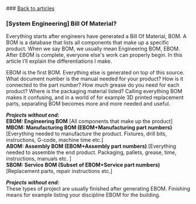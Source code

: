 <br> 
### <a href="https://hvleifsson.github.io/articles">Back to articles</a>

### [System Engineering] Bill Of Material?

Everything starts after engineers have generated a Bill Of Material, BOM. A BOM is a database that lists all components that make up a specific product. When we say BOM, we usually mean Engineering BOM, EBOM. After EBOM is complete, everyone else's work can properly begin. In this article I’ll explain the differentiations I make. 

EBOM is the first BOM. Everything else is generated on top of this source. 
What document number is the manual needed for your product? How is it connected to the part number? How much grease do you need for each product? Where is the packaging material listed? Calling everything BOM makes it confusing, and in a world of for example 3D printed replacement parts, separating BOM becomes more and more needed and useful. 

_**Projects without end:**_
<br> 
**EBOM: Engineering BOM** [All components that make up the product]
<br> 
**MBOM: Manufacturing BOM (EBOM+Manufacturing part numbers)** [Everything needed to manufacture the product. Fixtures, drill bits, instructions, G-code, machine time etc.]
<br> 
**ABOM: Assembly BOM (EBOM+Assembly part numbers)** [Everything needed to assemble the end product. Packaging, pallets, grease, time, instructions, manuals etc. ]
<br> 
**SBOM: Service BOM (Subset of EBOM+Service part numbers)** [Replacement parts, repair instructions etc.]
<br> 

_**Projects without end:**_
<br> 
These types of project are usually finished after generating EBOM. Finishing means for example listing your discipline EBOM for the building. 


<br> 

<br> 

<br> 

<br> 

<br> 

<br> 

<br> 
